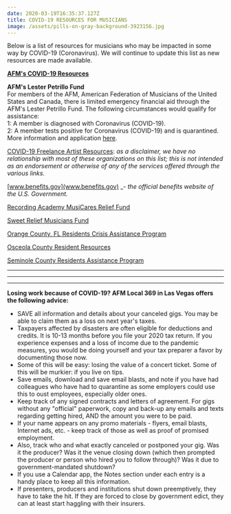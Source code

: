 ```yaml
---
date: 2020-03-19T16:35:37.127Z
title: COVID-19 RESOURCES FOR MUSICIANS
image: /assets/pills-on-gray-background-3923156.jpg
---
```

Below is a list of resources for musicians who may be impacted in some way by COVID-19 (Coronavirus). We will continue to update this list as new resources are made available.

[**AFM's COVID-19 Resources** ](https://www.afm.org/covid-19/)

**AFM's Lester Petrillo Fund**\
For members of the AFM, American Federation of Musicians of the United States and Canada, there is limited emergency financial aid through the AFM's Lester Petrillo Fund. The following circumstances would qualify for assistance:\
1: A member is diagnosed with Coronavirus (COVID-19).\
2: A member tests positive for Coronavirus (COVID-19) and is quarantined.\
More information and application [here](https://www.afm.org/petrillo-memorial-fund/). 

[COVID-19 Freelance Artist Resources](https://covid19freelanceartistresource.wordpress.com/): _as a disclaimer, we have no relationship with most of these organizations on this list; this is not intended as an endorsement or otherwise of any of the services offered through the various links._

[www.benefits.gov](www.benefits.gov) __- the official benefits website of the U.S. Government._

[Recording Academy MusiCares Relief Fund](https://www.grammy.com/…/…/musicares-coronavirus-relief-fund)

[Sweet Relief Musicians Fund](https://www.sweetrelief.org/covid-19-fund.html)

[Orange County, FL Residents Crisis Assistance Program](https://www.orangecountyfl.net/FamiliesHealthSocialSvcs/CrisisAssistanceProgram.aspx#.Xnkd7IhKiwc)

[Osceola County Resident Resources](https://www.osceola.org/covid19/financial-assistance/resident.stml?fbclid=IwAR2xwriYg5-GUCispVKDwnUPMYPYVaqB-AEbu2jErE2vBvMTaZBnjbGiUoc)


[Seminole County Residents Assistance Program](https://www.seminolecountyfl.gov/departments-services/county-managers-office/prepare-seminole/emergencyevent.stml#assistanceprograms)

- - -

- - -

- - -

**Losing work because of COVID-19? AFM Local 369 in Las Vegas offers the following advice:** 

* SAVE all information and details about your canceled gigs. You may be able to claim them as a loss on next year's taxes.
* Taxpayers affected by disasters are often eligible for deductions and credits. It is 10-13 months before you file your 2020 tax return. If you experience expenses and a loss of income due to the pandemic measures, you would be doing yourself and your tax preparer a favor by documenting those now.
* Some of this will be easy: losing the value of a concert ticket. Some of this will be murkier: if you live on tips.
* Save emails, download and save email blasts, and note if you have had colleagues who have had to quarantine as some employers could use this to oust employees, especially older ones.
* Keep track of any signed contracts and letters of agreement. For gigs without any "official" paperwork, copy and back-up any emails and texts regarding getting hired, AND the amount you were to be paid.
* If your name appears on any promo materials - flyers, email blasts, Internet ads, etc. - keep track of those as well as proof of promised employment.
* Also, track who and what exactly canceled or postponed your gig. Was it the producer? Was it the venue closing down (which then prompted the producer or person who hired you to follow through)? Was it due to government-mandated shutdown?
* If you use a Calendar app, the Notes section under each entry is a handy place to keep all this information.
* If presenters, producers and institutions shut down preemptively, they have to take the hit. If they are forced to close by government edict, they can at least start haggling with their insurers.
